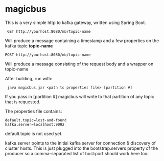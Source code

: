 # magicbus

This is a very simple http to kafka gateway, written using Spring Boot.

     GET http://yourhost:8080/mb/topic-name

Will produce a message containing a timestamp and a few properties on the kafka topic **topic-name**

    POST http://yourhost:8080/mb/topic-name

Will produce a message consisting of the request body and a wrapper on topic-name

After building, run with:

     java magicbus.jar <path to properties file> [partition #]

If you pass in [partition #] magicbus will write to that partition of any topic that is requested.

The properties file contains:

    default.topic=lost-and-found
    kafka.server=localhost:9092


default.topic is not used yet.

kafka.server points to the initial kafka server for connection & discovery of cluster hosts.  This is just plugged into the bootstrap.servers property of the producer so a comma-separated list of host:port should work here too.

